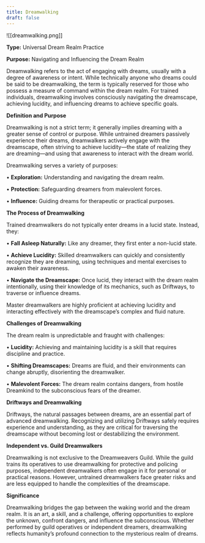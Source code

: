 ```yaml
---
title: Dreamwalking
draft: false
---
```


![[dreamwalking.png]]

**Type:** Universal Dream Realm Practice

**Purpose:** Navigating and Influencing the Dream Realm

Dreamwalking refers to the act of engaging with dreams, usually with a degree of awareness or intent. While technically anyone who dreams could be said to be dreamwalking, the term is typically reserved for those who possess a measure of command within the dream realm. For trained individuals, dreamwalking involves consciously navigating the dreamscape, achieving lucidity, and influencing dreams to achieve specific goals. 

**Definition and Purpose**

Dreamwalking is not a strict term; it generally implies dreaming with a greater sense of control or purpose. While untrained dreamers passively experience their dreams, dreamwalkers actively engage with the dreamscape, often striving to achieve lucidity—the state of realizing they are dreaming—and using that awareness to interact with the dream world.

Dreamwalking serves a variety of purposes:

• **Exploration:** Understanding and navigating the dream realm.

• **Protection:** Safeguarding dreamers from malevolent forces.

• **Influence:** Guiding dreams for therapeutic or practical purposes.

**The Process of Dreamwalking**

Trained dreamwalkers do not typically enter dreams in a lucid state. Instead, they:

• **Fall Asleep Naturally:** Like any dreamer, they first enter a non-lucid state.

• **Achieve Lucidity:** Skilled dreamwalkers can quickly and consistently recognize they are dreaming, using techniques and mental exercises to awaken their awareness.

• **Navigate the Dreamscape:** Once lucid, they interact with the dream realm intentionally, using their knowledge of its mechanics, such as Driftways, to traverse or influence dreams.

Master dreamwalkers are highly proficient at achieving lucidity and interacting effectively with the dreamscape’s complex and fluid nature.

**Challenges of Dreamwalking**

The dream realm is unpredictable and fraught with challenges:

• **Lucidity:** Achieving and maintaining lucidity is a skill that requires discipline and practice.

• **Shifting Dreamscapes:** Dreams are fluid, and their environments can change abruptly, disorienting the dreamwalker.

• **Malevolent Forces:** The dream realm contains dangers, from hostile Dreamkind to the subconscious fears of the dreamer.

**Driftways and Dreamwalking**

Driftways, the natural passages between dreams, are an essential part of advanced dreamwalking. Recognizing and utilizing Driftways safely requires experience and understanding, as they are critical for traversing the dreamscape without becoming lost or destabilizing the environment.

**Independent vs. Guild Dreamwalkers**

Dreamwalking is not exclusive to the Dreamweavers Guild. While the guild trains its operatives to use dreamwalking for protective and policing purposes, independent dreamwalkers often engage in it for personal or practical reasons. However, untrained dreamwalkers face greater risks and are less equipped to handle the complexities of the dreamscape.

**Significance**

Dreamwalking bridges the gap between the waking world and the dream realm. It is an art, a skill, and a challenge, offering opportunities to explore the unknown, confront dangers, and influence the subconscious. Whether performed by guild operatives or independent dreamers, dreamwalking reflects humanity’s profound connection to the mysterious realm of dreams.